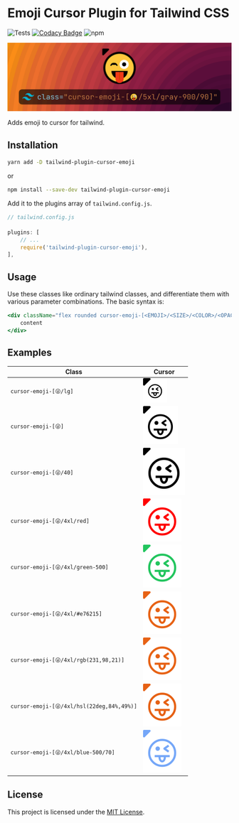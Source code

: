 # Emoji Cursor Plugin for Tailwind CSS
![Tests](https://github.com/neotan/tailwind-plugin-cursor-emoji/workflows/Tests/badge.svg)
[![Codacy Badge](https://app.codacy.com/project/badge/Grade/1e75191e4b1444c59be79054984c5d78)](https://www.codacy.com/gh/neotan/tailwind-plugin-cursor-emoji/dashboard?utm_source=github.com&amp;utm_medium=referral&amp;utm_content=neotan/tailwind-plugin-cursor-emoji&amp;utm_campaign=Badge_Grade)
![npm](https://img.shields.io/npm/dt/tailwind-plugin-cursor-emoji)


<img src="https://raw.githubusercontent.com/neotan/tailwind-plugin-cursor-emoji/master/images/banner.png" alt="banner" />

Adds emoji to cursor for tailwind.

## Installation

```bash
yarn add -D tailwind-plugin-cursor-emoji
```
or
```bash
npm install --save-dev tailwind-plugin-cursor-emoji
```

Add it to the plugins array of `tailwind.config.js`.

```js
// tailwind.config.js

plugins: [
    // ...
    require('tailwind-plugin-cursor-emoji'),
],
```

## Usage

Use these classes like ordinary tailwind classes, and differentiate them with various parameter combinations. The basic syntax is:

```jsx
<div className="flex rounded cursor-emoji-[<EMOJI>/<SIZE>/<COLOR>/<OPACITY>]">
    content
</div>
```

## Examples

|Class|Cursor|
|---|---|
|`cursor-emoji-[😜/lg]` | <img src="https://raw.githubusercontent.com/neotan/tailwind-plugin-cursor-emoji/master/images/cursor-emoji-[O_lg].svg"/>|
|`cursor-emoji-[😜]` | <img src="https://raw.githubusercontent.com/neotan/tailwind-plugin-cursor-emoji/master/images/cursor-emoji-[O].svg"/>|
|`cursor-emoji-[😜/40]` | <img src="https://raw.githubusercontent.com/neotan/tailwind-plugin-cursor-emoji/master/images/cursor-emoji-[O_40].svg"/>|
|`cursor-emoji-[😜/4xl/red]` | <img src="https://raw.githubusercontent.com/neotan/tailwind-plugin-cursor-emoji/master/images/cursor-emoji-[O_4xl_red].svg"/>|
|`cursor-emoji-[😜/4xl/green-500]` | <img src="https://raw.githubusercontent.com/neotan/tailwind-plugin-cursor-emoji/master/images/cursor-emoji-[O_4xl_green-500].svg"/>|
|`cursor-emoji-[😜/4xl/#e76215]` | <img src="https://raw.githubusercontent.com/neotan/tailwind-plugin-cursor-emoji/master/images/cursor-emoji-[O_4xl_e76215].svg"/>|
|`cursor-emoji-[😜/4xl/rgb(231,98,21)]` | <img src="https://raw.githubusercontent.com/neotan/tailwind-plugin-cursor-emoji/master/images/cursor-emoji-[O_4xl_rgb(231,98,21)].svg"/>|
|`cursor-emoji-[😜/4xl/hsl(22deg,84%,49%)]` | <img src="https://raw.githubusercontent.com/neotan/tailwind-plugin-cursor-emoji/master/images/cursor-emoji-[O_4xl_hsl(22deg,84,49)].svg"/>|
|`cursor-emoji-[😜/4xl/blue-500/70]` | <img src="https://raw.githubusercontent.com/neotan/tailwind-plugin-cursor-emoji/master/images/cursor-emoji-[O_4xl_blue-500_70].svg"/>|

## License

This project is licensed under the [MIT License](/LICENSE).